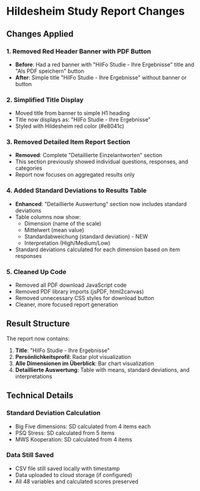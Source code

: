# Hildesheim Study Report Changes

## Changes Applied

### 1. Removed Red Header Banner with PDF Button
- **Before**: Had a red banner with "HilFo Studie - Ihre Ergebnisse" title and "Als PDF speichern" button
- **After**: Simple title "HilFo Studie - Ihre Ergebnisse" without banner or button

### 2. Simplified Title Display
- Moved title from banner to simple H1 heading
- Title now displays as: "HilFo Studie - Ihre Ergebnisse"
- Styled with Hildesheim red color (#e8041c)

### 3. Removed Detailed Item Report Section
- **Removed**: Complete "Detaillierte Einzelantworten" section
- This section previously showed individual questions, responses, and categories
- Report now focuses on aggregated results only

### 4. Added Standard Deviations to Results Table
- **Enhanced**: "Detaillierte Auswertung" section now includes standard deviations
- Table columns now show:
  - Dimension (name of the scale)
  - Mittelwert (mean value)
  - Standardabweichung (standard deviation) - NEW
  - Interpretation (High/Medium/Low)
- Standard deviations calculated for each dimension based on item responses

### 5. Cleaned Up Code
- Removed all PDF download JavaScript code
- Removed PDF library imports (jsPDF, html2canvas)
- Removed unnecessary CSS styles for download button
- Cleaner, more focused report generation

## Result Structure

The report now contains:
1. **Title**: "HilFo Studie - Ihre Ergebnisse"
2. **Persönlichkeitsprofil**: Radar plot visualization
3. **Alle Dimensionen im Überblick**: Bar chart visualization
4. **Detaillierte Auswertung**: Table with means, standard deviations, and interpretations

## Technical Details

### Standard Deviation Calculation
- Big Five dimensions: SD calculated from 4 items each
- PSQ Stress: SD calculated from 5 items
- MWS Kooperation: SD calculated from 4 items

### Data Still Saved
- CSV file still saved locally with timestamp
- Data uploaded to cloud storage (if configured)
- All 48 variables and calculated scores preserved